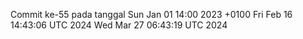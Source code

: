 Commit ke-55 pada tanggal Sun Jan 01 14:00 2023 +0100
Fri Feb 16 14:43:06 UTC 2024
Wed Mar 27 06:43:19 UTC 2024

